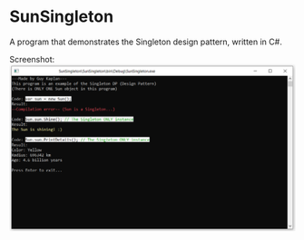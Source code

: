 # SunSingleton
A program that demonstrates the Singleton design pattern, written in C#.

Screenshot:<br>
![screenshot1](/images/screenshot1.png)
